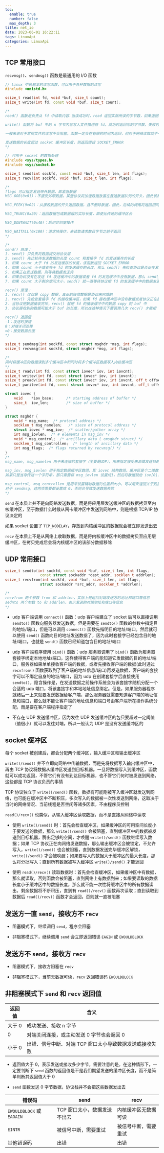 ```yaml
---
toc:
  enable: true
  number: false
  max_depth: 3
title: net_io
date: 2023-06-01 16:22:11
tags: LinuxApi
categories: LinuxApi
---
```


## TCP 常用接口

`recvmsg()`、`sendmsg()` 函数是最通用的 I/O 函数

```cpp
// Linux 中最基本的读写函数，可以用于各种数据的读写
#include <unistd.h>

ssize_t read(int fd, void *buf, size_t count);
ssize_t write(int fd, const void *buf, size_t count);

/*
read() 函数是负责从 fd 中读取内容.当读成功时，read 返回实际所读的字节数，如果返回的值是 0 表示已经读到文件的结束了，小于 0 表示出现了错误

write() 函数将 buf 中的 n 字节内容写入文件描述符 fd，成功时返回写的字节数，失败时返回 -1

一般来说对于常规文件的读写不会阻塞，函数一定会在有限的时间内返回，但对于网络读取就不一定了，如果网络通信消息一直没有到达则函数剧一直阻塞等待

发送数据的长度超过 socket 缓冲区长度，则返回错误 SOCKET_ERROR
*/

// 只用于 socket 的数据处理
#include <sys/types.h>
#include <sys/socket.h>

ssize_t send(int sockfd, const void *buf, size_t len, int flags);
ssize_t recv(int sockfd, void *buf, size_t len, int flags);

/*
flags 可以指定发送带外数据，即紧急数据
MSG_OOB(0x01)：不接受外带数据，某些协议将加速数据放置在普通数据队列的开头，因此该标志不能用于此类协议

MSG_PEEK(0x02)：从接收数据的开头返回数据，且不删除数据，因此，后续的调用将返回相同的数据

MSG_TRUNC(0x20)：返回数据包或数据报的实际长度，即使比传递的缓冲区长

MSG_DONTWAIT(0x40)：启用非阻塞操作

MSG_WAITALL(0x100)：请求块操作，未读取请求数目字节之前不返回
*/

/*
send() 原理：
1. send() 只负责将数据提交给协议层
2. send() 先比较待发送数据的长度 count 和套接字 fd 的发送缓存的长度
3. 如果 count 大于 fd 的发送缓存的长度，该函数返回 SOCKET_ERROR
4. 如果 count 小于或者等于 fd 的发送缓存的长度，那么 send() 先检查协议是否正在发送发送缓存中的数据
5. 如果正在发送数据，则等待数据发送完
6. 如果协议没有在发送 fd 发送缓冲中的数据或者 fd 的发送缓冲中没有数据，那么 send() 就比较 fd 的发送缓冲区的剩余空间和 count
7. 如果 count 大于剩余空间大小，send() 就一直等待协议把 fd 的发送缓冲中的数据发送完，如果 count 小于剩余空间大小，send() 就仅仅把 buf 中的数据 copy 到剩余空间里

recv() 原理：
1. recv() 仅仅是 copy 数据，真正的接收数据是协议来完成的
1. recv() 先检查套接字 fd 的接收缓冲区，如果 fd 接收缓冲区中没有数据或者协议正在接收数据，那么 recv() 就一直等待，直到协议把数据接收完毕
2. 当协议把数据接收完毕，recv() 就把 fd 的接收缓冲中的数据 copy 到 buf 中
3. 协议接收到的数据可能大于 buf 的长度，所以在这种情况下要调用几次 recv() 才能把 fd 的接收缓冲中的数据 copy 完

recv() 返回值
-1：发送时报错
0：对端关闭连接
>0：接受数据长度
*/

ssize_t sendmsg(int sockfd, const struct msghdr *msg, int flags);
ssize_t recvmsg(int sockfd, struct msghdr *msg, int flags);

/*
同时将缓冲区的数据读到多个缓冲区中和同时将多个缓冲区数据写入内核缓冲区
*/
ssize_t readv(int fd, const struct iovec* iov, int iovcnt);
ssize_t writev(int fd, const struct iovec* iov, int iovcnt);
ssize_t preadv(int fd, const struct iovec* iov, int iovcnt, off_t offset);
ssize_t pwritev(int fd, const struct iovec* iov, int iovcnt, off_t offset);

struct iovec {
    void    *iov_base;      /* starting address of buffer */
    size_t  iov_len;        /* size of buffer */
}

struct msghdr {
    void * msg_name;  /* protocol address */
    socklen_t msg_namelen;   /* sieze of protocol address */
    struct iovec * msg_iov;  /* scatter/gather array */
    int msg_iovlen;  /* # elements in msg_iov */
    void * msg_control;  /* ancillary data ( cmsghdr struct) */
    socklen_t msg_controllen;  /* length of ancillary data */
    int msg_flags;  /* flags returned by recvmsg() */
}
/*
msg_name, msg_namelen 用于未连接的套接字（主要是UDP），用来指定接受来源或发送目的地址，对于已连接的套接字课直接设置为 NULL 和 0

msg_iov, msg_iovlen 用于指定数据缓冲区数组，即 iovec 结构数组，缓冲区是个二维数组，每一维长度不是固定的，需要提前设置好这两项并且分配好内存
如果只是当存传送一个字符串，那只需要将 msg_iovlen 设置成1，然后将数据赋给 iov[0].iov_base 就行了

msg_control, msg_controllen 是用来设置辅助数据的位置和大小，可以用来返回关于数据报文的其他指定信息，不过需要通过 setsockopt 函数指定要返回的辅助信息
对于 sendmsg，这两项需要都设置成 0，否则会导致发送数据失败
*/
```

`send` 在本质上并不是向网络发送数据，而是将应用层发送缓冲区的数据拷贝至内核缓冲区，至于数据什么时候从网卡缓冲区中发送到网络中，则是根据 TCP/IP 协议决定的

如果 socket 设置了 `TCP_NODELAY`，存放到内核缓冲区的数据就会被立即发送出去

`recv` 在本质上不是从网络上收取数据，而是将内核缓冲区中的数据拷贝至应用层缓冲区，在拷贝完成后会将内核缓冲区的该部分数据移除

## UDP 常用接口

```cpp
ssize_t sendto(int sockfd, const void *buf, size_t len, int flags,
                const struct sockaddr *dest_addr, socklen_t addrlen);
ssize_t recvfrom(int sockfd, void *buf, size_t len, int flags,
                struct sockaddr *src_addr, socklen_t *addrlen);

/*
recvfrom 两个参数 from 和 addrlen，实际上是返回对端发送方的地址和端口等信息
sednto 两个参数 to 和 addrlen，表示发送的对端地址和端口等信息
*/
```

- udp 客户端调用 `connect()` 函数：udp 客户端建立了 socket 后可以直接调用 `sendto()` 函数向服务器发送数据，但是需要在 `sendto()` 函数的参数中指定目的地址/端口，但是可以调用 `connect()` 函数先指明目的地址/端口，然后就可以使用 `send()` 函数向目的地址发送数据了，因为此时套接字已经包含目的地址/端口，也就是 `send()` 函数已经知道包含目的地址/端口

- udp 客户端程序使用 `bind()` 函数：udp 服务器调用了 `bind()` 函数为服务器套接字绑定本地地址/端口，这样使得客户端的能知道它发数据的目的地址/端口，服务器如果单单接收客户端的数据，或者先接收客户端的数据(此时通过 `recvfrom()` 函数获取到了客户端的地址信息/端口)再发送数据，客户端的套接字可以不绑定自身的地址/端口，因为 udp 在创建套接字后直接使用 `sendto()`，隐含操作是，在发送数据之前操作系统会为该套接字随机分配一个合适的 udp 端口，将该套接字和本地地址信息绑定。但是，如果服务器程序就绪后一上来就要发送数据给客户端，那么服务器就需要知道客户端的地址信息和端口，那么就不能让客户端的地址信息和端口号由客户端所在操作系统分配，而是要在客户端程序指定了

- 不存在 UDP 发送缓冲区，因为发往 UDP 发送缓冲区的包只要超过一定阈值（值很小）就可以发往对端，所以一般认为 UDP 是没有发送缓冲区的

## socket 缓冲区

每个 socket 被创建后，都会分配两个缓冲区，输入缓冲区和输出缓冲区

`write()/send()` 并不立即向网络中传输数据，而是先将数据写入输出缓冲区中，再由 TCP 协议将数据从缓冲区发送到目标机器。一旦将数据写入到缓冲区，函数就可以成功返回，不管它们有没有到达目标机器，也不管它们何时被发送到网络，这些都是 TCP 协议负责的事情

TCP 协议独立于 `write()/send()` 函数，数据有可能刚被写入缓冲区就发送到网络，也可能在缓冲区中不断积压，多次写入的数据被一次性发送到网络，这取决于当时的网络情况、当前线程是否空闲等诸多因素，不由程序员控制

`read()/recv()` 也类似，从输入缓冲区读取数据，而不是直接从网络中读取

- 使用 `write()/send()` 时：首先会检查缓冲区，如果缓冲区的可用空间长度小于要发送的数据，那么 `write()/send()` 会被阻塞，直到缓冲区中的数据被发送到目标机器，腾出足够的空间，才唤醒 `write()/send()` 函数继续写入数据；如果 TCP 协议正在向网络发送数据，那么输出缓冲区会被锁定，不允许写入，`write()/send()` 也会被阻塞，直到数据发送完毕缓冲区解锁，`write()/send()` 才会被唤醒；如果要写入的数据大于缓冲区的最大长度，那么将分批写入；直到所有数据被写入缓冲区 `write()/send()` 才能返回

- 使用 `read()/recv()` 读取数据时：首先会检查缓冲区，如果缓冲区中有数据，那么就读取，否则函数会被阻塞，直到网络上有数据到来；如果要读取的数据长度小于缓冲区中的数据长度，那么就不能一次性将缓冲区中的所有数据读出，剩余数据将不断积压，直到有 `read()/recv()` 函数再次读取；直到读取到数据后 `read()/recv()` 函数才会返回，否则就一直被阻塞

## 发送方一直 `send`，接收方不 `recv`

- 阻塞模式下，继续调用 `send`，程序会阻塞

- 非阻塞模式下，继续调用 `send` 会立即返回错误 `EAGIN` 或 `EWOULDBLOCK`

## 发送方不 `send`，接收方 `recv`

- 阻塞模式下，接收方阻塞在 `recv`

- 非阻塞模式下，当前无数据可读，`recv` 返回错误码 `EWOULDBLOCK`

## 非阻塞模式下 `send` 和 `recv` 返回值

返回值|含义
|-|-|
大于 0|成功发送、接收 n 字节
0|对端关闭连接，或主动发送 0 字节也会返回 0
小于 0|出错、信号中断、对端 TCP 窗口太小导致数据发送或接收失败

- 返回值大于 0，表示发送或接收多少字节，需要注意的是，在这种情形下，一定要判断下 `send` 函数的返回值是不是我们期望发送的缓冲区长度，而不是简单判断其返回值大于 0

- `send` 函数发送 0 字节数据，协议栈并不会把这些数据发出去

错误码|send|recv
-|-|-|
`EWOULDBLOCK` 或 `EAGAIN`|TCP 窗口太小，数据发送不出去|内核缓冲区无数据可读
`EINTR`|被信号中断，需要重试|被信号中断，需要重试
其他错误码|出错|出错